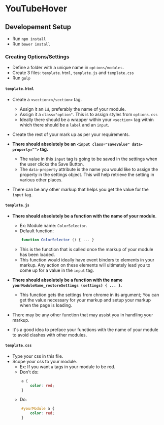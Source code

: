 # YouTubeHover

## Developement Setup
* Run `npm install`
* Run `bower install`

### Creating Options/Settings
* Define a folder with a unique name in `options/modules`.
* Create 3 files: `template.html`, `template.js` and `template.css`
* Run `gulp`

#### `template.html`
* Create a `<section></section>` tag.
    * Assign it an `id`, preferably the name of your module.
    * Assign it a `class="option"`. This is to assign styles from `options.css`
    * Ideally there should be a wrapper within your `<section>` tag within which there should be a `label` and an `input`.
* Create the rest of your mark up as per your requirements.

* __There should absolutely be an `<input class="saveValue" data-property="">` tag.__
    * The value in this `input` tag is going to be saved in the settings when the user clicks the Save Button.
    * The `data-property` attribute is the name you would like to assign the property in the settings object. This will help retrieve the setting in various other places.

* There can be any other markup that helps you get the value for the `input` tag.

#### `template.js`
* __There should absolutely be a function with the name of your module.__
    * Ex: Module name: `ColorSelector`.
    * Default function:
    ```javascript
        function ColorSelector () { ... }
    ```
    * This is the function that is called once the markup of your module has been loaded.
    * This function would ideally have event binders to elements in your markup. Any action on these elements will ultimately lead you to come up for a value in the `input` tag.

* __There should absolutely be a function with the name `yourModuleName_restoreSettings (settings) { ... }`.__
    * This function gets the settings from chrome in its argument; You can get the value necessary for your markup and setup your markup when the page is loading.

* There may be any other function that may assist you in handling your markup.
* It's a good idea to preface your functions with the name of your module to avoid clashes with other modules.

#### `template.css`
* Type your css in this file.
* Scope your css to your module.
    * Ex: If you want `a` tags in your module to be red.
    * Don't do:
    ```css
        a {
            color: red;
        }
    ```
    * Do:
    ```css
        #yourModule a {
            color: red;
        }
    ```
